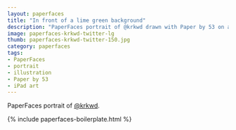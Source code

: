 ```yaml
---
layout: paperfaces
title: "In front of a lime green background"
description: "PaperFaces portrait of @krkwd drawn with Paper by 53 on an iPad."
image: paperfaces-krkwd-twitter-lg
thumb: paperfaces-krkwd-twitter-150.jpg
category: paperfaces
tags: 
- PaperFaces
- portrait
- illustration
- Paper by 53
- iPad art
---
```


PaperFaces portrait of [@krkwd](http://twitter.com/krkwd).

{% include paperfaces-boilerplate.html %}